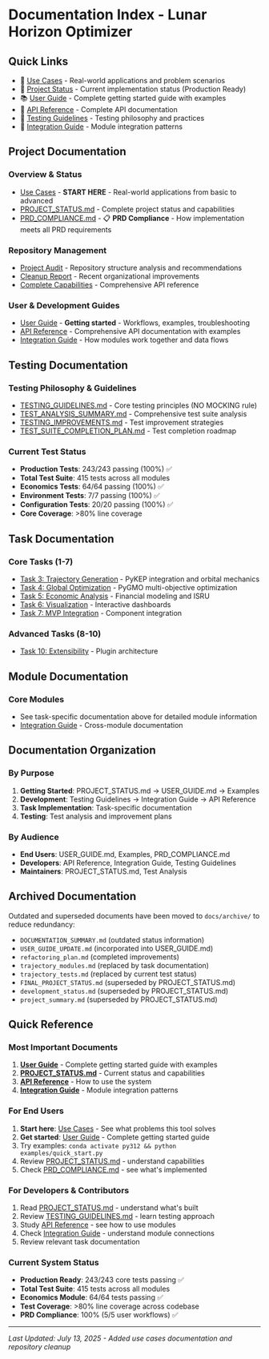 # Documentation Index - Lunar Horizon Optimizer

## Quick Links

- 🎯 [Use Cases](../USE_CASES.md) - Real-world applications and problem scenarios
- 🚀 [Project Status](PROJECT_STATUS.md) - Current implementation status (Production Ready)
- 📚 [User Guide](USER_GUIDE.md) - Complete getting started guide with examples
- 📖 [API Reference](api_reference.md) - Complete API documentation
- 🧪 [Testing Guidelines](TESTING_GUIDELINES.md) - Testing philosophy and practices
- 🔌 [Integration Guide](integration_guide.md) - Module integration patterns

## Project Documentation

### Overview & Status
- [Use Cases](../USE_CASES.md) - **START HERE** - Real-world applications from basic to advanced
- [PROJECT_STATUS.md](PROJECT_STATUS.md) - Complete project status and capabilities
- [PRD_COMPLIANCE.md](PRD_COMPLIANCE.md) - 📋 **PRD Compliance** - How implementation meets all PRD requirements

### Repository Management
- [Project Audit](PROJECT_AUDIT.md) - Repository structure analysis and recommendations  
- [Cleanup Report](CLEANUP_REPORT.md) - Recent organizational improvements
- [Complete Capabilities](CAPABILITIES.md) - Comprehensive API reference

### User & Development Guides
- [User Guide](USER_GUIDE.md) - **Getting started** - Workflows, examples, troubleshooting
- [API Reference](api_reference.md) - Comprehensive API documentation with examples
- [Integration Guide](integration_guide.md) - How modules work together and data flows

## Testing Documentation

### Testing Philosophy & Guidelines
- [TESTING_GUIDELINES.md](TESTING_GUIDELINES.md) - Core testing principles (NO MOCKING rule)
- [TEST_ANALYSIS_SUMMARY.md](TEST_ANALYSIS_SUMMARY.md) - Comprehensive test suite analysis
- [TESTING_IMPROVEMENTS.md](TESTING_IMPROVEMENTS.md) - Test improvement strategies
- [TEST_SUITE_COMPLETION_PLAN.md](TEST_SUITE_COMPLETION_PLAN.md) - Test completion roadmap

### Current Test Status
- **Production Tests**: 243/243 passing (100%) ✅
- **Total Test Suite**: 415 tests across all modules
- **Economics Tests**: 64/64 passing (100%) ✅
- **Environment Tests**: 7/7 passing (100%) ✅
- **Configuration Tests**: 20/20 passing (100%) ✅
- **Core Coverage**: >80% line coverage

## Task Documentation

### Core Tasks (1-7)
- [Task 3: Trajectory Generation](task_3_documentation.md) - PyKEP integration and orbital mechanics
- [Task 4: Global Optimization](task_4_documentation.md) - PyGMO multi-objective optimization
- [Task 5: Economic Analysis](task_5_documentation.md) - Financial modeling and ISRU
- [Task 6: Visualization](task_6_documentation.md) - Interactive dashboards
- [Task 7: MVP Integration](task_7_documentation.md) - Component integration

### Advanced Tasks (8-10)
- [Task 10: Extensibility](task_10_extensibility_documentation.md) - Plugin architecture

## Module Documentation

### Core Modules
- See task-specific documentation above for detailed module information
- [Integration Guide](integration_guide.md) - Cross-module documentation

## Documentation Organization

### By Purpose
1. **Getting Started**: PROJECT_STATUS.md → USER_GUIDE.md → Examples
2. **Development**: Testing Guidelines → Integration Guide → API Reference
3. **Task Implementation**: Task-specific documentation
4. **Testing**: Test analysis and improvement plans

### By Audience
- **End Users**: USER_GUIDE.md, Examples, PRD_COMPLIANCE.md
- **Developers**: API Reference, Integration Guide, Testing Guidelines
- **Maintainers**: PROJECT_STATUS.md, Test Analysis

## Archived Documentation

Outdated and superseded documents have been moved to `docs/archive/` to reduce redundancy:
- `DOCUMENTATION_SUMMARY.md` (outdated status information)
- `USER_GUIDE_UPDATE.md` (incorporated into USER_GUIDE.md)
- `refactoring_plan.md` (completed improvements)
- `trajectory_modules.md` (replaced by task documentation)
- `trajectory_tests.md` (replaced by current test status)
- `FINAL_PROJECT_STATUS.md` (superseded by PROJECT_STATUS.md)
- `development_status.md` (superseded by PROJECT_STATUS.md)
- `project_summary.md` (superseded by PROJECT_STATUS.md)

## Quick Reference

### Most Important Documents
1. **[User Guide](USER_GUIDE.md)** - Complete getting started guide with examples
2. **[PROJECT_STATUS.md](PROJECT_STATUS.md)** - Current status and capabilities
3. **[API Reference](api_reference.md)** - How to use the system
4. **[Integration Guide](integration_guide.md)** - Module integration patterns

### For End Users
1. **Start here**: [Use Cases](../USE_CASES.md) - See what problems this tool solves
2. **Get started**: [User Guide](USER_GUIDE.md) - Complete getting started guide
3. Try examples: `conda activate py312 && python examples/quick_start.py`
4. Review [PROJECT_STATUS.md](PROJECT_STATUS.md) - understand capabilities
5. Check [PRD_COMPLIANCE.md](PRD_COMPLIANCE.md) - see what's implemented

### For Developers & Contributors
1. Read [PROJECT_STATUS.md](PROJECT_STATUS.md) - understand what's built
2. Review [TESTING_GUIDELINES.md](TESTING_GUIDELINES.md) - learn testing approach
3. Study [API Reference](api_reference.md) - see how to use modules
4. Check [Integration Guide](integration_guide.md) - understand module connections
5. Review relevant task documentation

### Current System Status
- **Production Ready**: 243/243 core tests passing ✅
- **Total Test Suite**: 415 tests across all modules
- **Economics Module**: 64/64 tests passing ✅ 
- **Test Coverage**: >80% line coverage across codebase
- **PRD Compliance**: 100% (5/5 user workflows) ✅

---

*Last Updated: July 13, 2025 - Added use cases documentation and repository cleanup*
